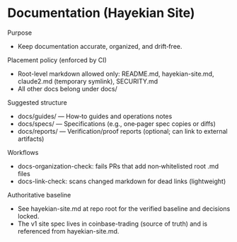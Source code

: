 # Documentation (Hayekian Site)

Purpose
- Keep documentation accurate, organized, and drift‑free.

Placement policy (enforced by CI)
- Root-level markdown allowed only: README.md, hayekian-site.md, claude2.md (temporary symlink), SECURITY.md
- All other docs belong under docs/

Suggested structure
- docs/guides/ — How‑to guides and operations notes
- docs/specs/ — Specifications (e.g., one‑pager spec copies or diffs)
- docs/reports/ — Verification/proof reports (optional; can link to external artifacts)

Workflows
- docs-organization-check: fails PRs that add non‑whitelisted root .md files
- docs-link-check: scans changed markdown for dead links (lightweight)

Authoritative baseline
- See hayekian-site.md at repo root for the verified baseline and decisions locked.
- The v1 site spec lives in coinbase-trading (source of truth) and is referenced from hayekian-site.md.
